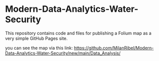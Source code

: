# Modern-Data-Analytics-Water-Security


This repository contains code and files for publishing a Folium map as a very simple GitHub Pages site.

you can see the map via this link: https://github.com/MilanRibel/Modern-Data-Analytics-Water-Security/new/main/Data_Analysis/
